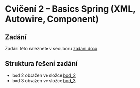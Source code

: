 # Cvičení 2 – Basics Spring (XML, Autowire, Component)

## Zadání

Zadání této naleznete v seouboru [zadani.docx](/zadani.docx)

## Struktura řešení zadání

* bod 2 obsažen ve složce [bod_2](/bod_2)
* bod 3 obsažen ve složce [bod_3](/bod_3)